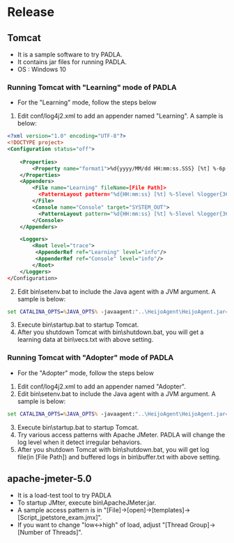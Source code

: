 # Release
## Tomcat
* It is a sample software to try PADLA.
* It contains jar files for running PADLA.
* OS : Windows 10
### Running Tomcat with "Learning" mode of PADLA
* For the "Learning" mode, follow the steps below
1. Edit conf/log4j2.xml to add an appender named "Learning". A sample is below:
```xml
<?xml version="1.0" encoding="UTF-8"?>
<!DOCTYPE project>
<Configuration status="off">
	
    <Properties>
        <Property name="format1">%d{yyyy/MM/dd HH:mm:ss.SSS} [%t] %-6p %c{10} %m%n</Property>
    </Properties>
	<Appenders>
	    <File name="Learning" fileName=[File Path]>
	      <PatternLayout pattern="%d{HH:mm:ss} [%t] %-5level %logger{36} - %msg%n"/>
	    </File>
		<Console name="Console" target="SYSTEM_OUT">
	      <PatternLayout pattern="%d{HH:mm:ss} [%t] %-5level %logger{36} - %msg%n"/>
	    </Console>
    </Appenders>

    <Loggers>
        <Root level="trace">
         <AppenderRef ref="Learning" level="info"/>
         <AppenderRef ref="Console" level="info"/>
        </Root>
    </Loggers>
</Configuration>
```
2. Edit bin\setenv.bat to include the Java agent with a JVM argument. A sample is below:
```bat
set CATALINA_OPTS=%JAVA_OPTS% -javaagent:"..\HeijoAgent\HeijoAgent.jar=target=jpetstore_plus_tomcat-juli.jar,learningData=vectors.txt,bufferOutput=buffer.txt,phaseOutput=vecs.txt,buffer=300,interval=5"
```
3. Execute bin\startup.bat to startup Tomcat.
4. After you shutdown Tomcat with bin\shutdown.bat, you will get a learning data at bin\vecs.txt with above setting.

### Running Tomcat with "Adopter" mode of PADLA
 * For the "Adopter" mode, follow the steps below
 1. Edit conf/log4j2.xml to add an appender named "Adopter". 
 2. Edit bin\setenv.bat to include the Java agent with a JVM argument. A sample is below:
```bat
set CATALINA_OPTS=%JAVA_OPTS% -javaagent:"..\HeijoAgent\HeijoAgent.jar=target=jpetstore_plus_tomcat-juli.jar,learningData=vectors.txt,bufferOutput=buffer.txt,phaseOutput=vecs.txt,buffer=300,interval=5"
```
 3. Execute bin\startup.bat to startup Tomcat.
 4. Try various access patterns with Apache JMeter. PADLA will change the log level when it detect irregular behaviors.
 5. After you shutdown Tomcat with bin\shutdown.bat, you will get log file(in [File Path]) and buffered logs in bin\buffer.txt with above setting.

## apache-jmeter-5.0
* It is a load-test tool to try PADLA
* To startup JMter, execute bin\ApacheJMeter.jar.
* A sample access pattern is in "[File]->[open]->[templates]->[Script_jpetstore_exam.jmx]".
* If you want to change "low<->high" of load, adjust "[Thread Group]->[Number of Threads]".
